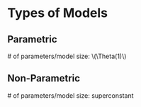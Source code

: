 # Types of Models

## Parametric

\# of parameters/model size: \\(\Theta(1)\\)

## Non-Parametric

\# of parameters/model size: superconstant